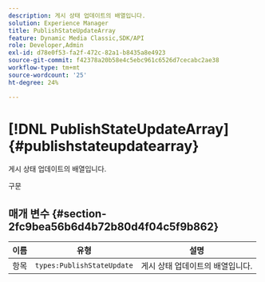 ```yaml
---
description: 게시 상태 업데이트의 배열입니다.
solution: Experience Manager
title: PublishStateUpdateArray
feature: Dynamic Media Classic,SDK/API
role: Developer,Admin
exl-id: d78e0f53-fa2f-472c-82a1-b8435a8e4923
source-git-commit: f42378a20b58e4c5ebc961c6526d7cecabc2ae38
workflow-type: tm+mt
source-wordcount: '25'
ht-degree: 24%

---
```


# [!DNL PublishStateUpdateArray]{#publishstateupdatearray}

게시 상태 업데이트의 배열입니다.

구문

## 매개 변수 {#section-2fc9bea56b6d4b72b80d4f04c5f9b862}

| 이름 | 유형 | 설명 |
|---|---|---|
| 항목 | `types:PublishStateUpdate` | 게시 상태 업데이트의 배열입니다. |
